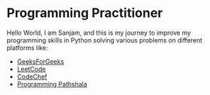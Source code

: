 # Programming Practitioner

Hello World, I am Sanjam, and this is my journey to improve my programming skills in Python solving various problems on different platforms like:

- [GeeksForGeeks](https://github.com/SanjampreetSingh/PP/tree/master/GeeksForGeeks)
- [LeetCode](https://github.com/SanjampreetSingh/PP/tree/master/LeetCode)
- [CodeChef](https://github.com/SanjampreetSingh/PP/tree/master/CodeChef)
- [Programming Pathshala](https://github.com/SanjampreetSingh/PP/tree/master/Programming%20Pathshala)
